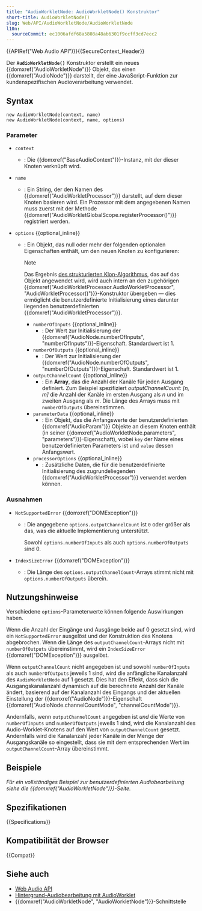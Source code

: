 ```yaml
---
title: "AudioWorkletNode: AudioWorkletNode() Konstruktor"
short-title: AudioWorkletNode()
slug: Web/API/AudioWorkletNode/AudioWorkletNode
l10n:
  sourceCommit: ec1006afdf68a5808a48ab6301f9ccff3cd7ecc2
---
```


{{APIRef("Web Audio API")}}{{SecureContext_Header}}

Der **`AudioWorkletNode()`** Konstruktor erstellt ein neues {{domxref("AudioWorkletNode")}} Objekt, das einen {{domxref("AudioNode")}} darstellt, der eine JavaScript-Funktion zur kundenspezifischen Audioverarbeitung verwendet.

## Syntax

```js-nolint
new AudioWorkletNode(context, name)
new AudioWorkletNode(context, name, options)
```

### Parameter

- `context`
  - : Die {{domxref("BaseAudioContext")}}-Instanz, mit der dieser Knoten verknüpft wird.
- `name`
  - : Ein String, der den Namen des {{domxref("AudioWorkletProcessor")}} darstellt, auf dem dieser Knoten basieren wird. Ein Prozessor mit dem angegebenen Namen muss zuerst mit der Methode {{domxref("AudioWorkletGlobalScope.registerProcessor()")}} registriert werden.
- `options` {{optional_inline}}

  - : Ein Objekt, das null oder mehr der folgenden optionalen Eigenschaften enthält, um den neuen Knoten zu konfigurieren:

    > [!NOTE]
    > Das Ergebnis [des strukturierten Klon-Algorithmus](/de/docs/Web/API/Web_Workers_API/Structured_clone_algorithm),
    > das auf das Objekt angewendet wird, wird auch intern an den zugehörigen {{domxref("AudioWorkletProcessor.AudioWorkletProcessor", "AudioWorkletProcessor()")}}-Konstruktor übergeben — dies ermöglicht die benutzerdefinierte Initialisierung eines darunter liegenden benutzerdefinierten {{domxref("AudioWorkletProcessor")}}.

    - `numberOfInputs` {{optional_inline}}
      - : Der Wert zur Initialisierung der {{domxref("AudioNode.numberOfInputs", "numberOfInputs")}}-Eigenschaft. Standardwert ist 1.
    - `numberOfOutputs` {{optional_inline}}
      - : Der Wert zur Initialisierung der {{domxref("AudioNode.numberOfOutputs", "numberOfOutputs")}}-Eigenschaft. Standardwert ist 1.
    - `outputChannelCount` {{optional_inline}}
      - : Ein **Array**, das die Anzahl der Kanäle für jeden Ausgang definiert. Zum Beispiel spezifiziert _outputChannelCount: \[n, m]_ die Anzahl der Kanäle im ersten Ausgang als _n_ und im zweiten Ausgang als _m_. Die Länge des Arrays muss mit `numberOfOutputs` übereinstimmen.
    - `parameterData` {{optional_inline}}
      - : Ein Objekt, das die Anfangswerte der benutzerdefinierten {{domxref("AudioParam")}} Objekte an diesem Knoten enthält (in seiner {{domxref("AudioWorkletNode.parameters", "parameters")}}-Eigenschaft), wobei `key` der Name eines benutzerdefinierten Parameters ist und `value` dessen Anfangswert.
    - `processorOptions` {{optional_inline}}
      - : Zusätzliche Daten, die für die benutzerdefinierte Initialisierung des zugrundeliegenden {{domxref("AudioWorkletProcessor")}} verwendet werden können.

### Ausnahmen

- `NotSupportedError` {{domxref("DOMException")}}

  - : Die angegebene `options.outputChannelCount` ist `0` oder größer als das, was die aktuelle Implementierung unterstützt.

    Sowohl `options.numberOfInputs` als auch `options.numberOfOutputs` sind 0.

- `IndexSizeError` {{domxref("DOMException")}}
  - : Die Länge des `options.outputChannelCount`-Arrays stimmt nicht mit `options.numberOfOutputs` überein.

## Nutzungshinweise

Verschiedene `options`-Parameterwerte können folgende Auswirkungen haben.

Wenn die Anzahl der Eingänge und Ausgänge beide auf 0 gesetzt sind, wird ein `NotSupportedError` ausgelöst und der Konstruktion des Knotens abgebrochen. Wenn die Länge des `outputChannelCount`-Arrays nicht mit `numberOfOutputs` übereinstimmt, wird ein `IndexSizeError` {{domxref("DOMException")}} ausgelöst.

Wenn `outputChannelCount` nicht angegeben ist und sowohl `numberOfInputs` als auch `numberOfOutputs` jeweils 1 sind, wird die anfängliche Kanalanzahl des `AudioWorkletNode` auf 1 gesetzt. Dies hat den Effekt, dass sich die Ausgangskanalanzahl dynamisch auf die berechnete Anzahl der Kanäle ändert, basierend auf der Kanalanzahl des Eingangs und der aktuellen Einstellung der {{domxref("AudioNode")}}-Eigenschaft {{domxref("AudioNode.channelCountMode", "channelCountMode")}}.

Andernfalls, wenn `outputChannelCount` angegeben ist _und_ die Werte von `numberOfInputs` und `numberOfOutputs` jeweils 1 sind, wird die Kanalanzahl des Audio-Worklet-Knotens auf den Wert von `outputChannelCount` gesetzt. Andernfalls wird die Kanalanzahl jeder Kanäle in der Menge der Ausgangskanäle so eingestellt, dass sie mit dem entsprechenden Wert im `outputChannelCount`-Array übereinstimmt.

## Beispiele

_Für ein vollständiges Beispiel zur benutzerdefinierten Audiobearbeitung siehe die {{domxref("AudioWorkletNode")}}-Seite._

## Spezifikationen

{{Specifications}}

## Kompatibilität der Browser

{{Compat}}

## Siehe auch

- [Web Audio API](/de/docs/Web/API/Web_Audio_API)
- [Hintergrund-Audiobearbeitung mit AudioWorklet](/de/docs/Web/API/Web_Audio_API/Using_AudioWorklet)
- {{domxref("AudioWorkletNode", "AudioWorkletNode")}}-Schnittstelle
